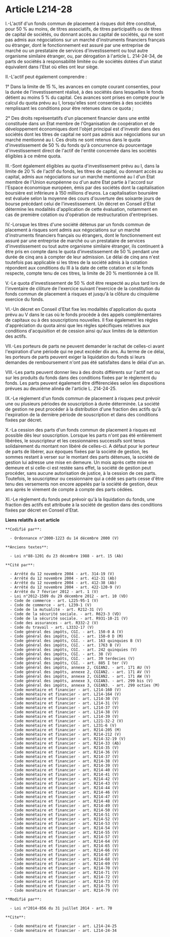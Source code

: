 # Article L214-28

I.-L'actif d'un fonds commun de placement à risques doit être constitué, pour 50 % au moins, de titres associatifs, de titres
participatifs ou de titres de capital de sociétés, ou donnant accès au capital de sociétés, qui ne sont pas admis aux
négociations sur un marché d'instruments financiers français ou étranger, dont le fonctionnement est assuré par une
entreprise de marché ou un prestataire de services d'investissement ou tout autre organisme similaire étranger, ou, par
dérogation à l'article L. 214-24-34, de parts de sociétés à responsabilité limitée ou de sociétés dotées d'un statut
équivalent dans l'Etat où elles ont leur siège. 

II.-L'actif peut également comprendre : 

1° Dans la limite de 15 %, les avances en compte courant consenties, pour la durée de l'investissement réalisé, à des
sociétés dans lesquelles le fonds détient au moins 5 % du capital. Ces avances sont prises en compte pour le calcul du quota
prévu au I, lorsqu'elles sont consenties à des sociétés remplissant les conditions pour être retenues dans ce quota ; 

2° Des droits représentatifs d'un placement financier dans une entité constituée dans un Etat membre de l'Organisation de
coopération et de développement économiques dont l'objet principal est d'investir dans des sociétés dont les titres de
capital ne sont pas admis aux négociations sur un marché mentionné au I. Ces droits ne sont retenus dans le quota
d'investissement de 50 % du fonds qu'à concurrence du pourcentage d'investissement direct de l'actif de l'entité concernée
dans les sociétés éligibles à ce même quota. 

III.-Sont également éligibles au quota d'investissement prévu au I, dans la limite de 20 % de l'actif du fonds, les titres de
capital, ou donnant accès au capital, admis aux négociations sur un marché mentionné au I d'un Etat membre de l'Union
européenne ou d'un autre Etat partie à l'accord sur l'Espace économique européen, émis par des sociétés dont la
capitalisation boursière est inférieure à 150 millions d'euros. La capitalisation boursière est évaluée selon la moyenne des
cours d'ouverture des soixante jours de bourse précédant celui de l'investissement. Un décret en Conseil d'Etat détermine les
modalités d'application de cette évaluation, notamment en cas de première cotation ou d'opération de restructuration
d'entreprises. 

IV.-Lorsque les titres d'une société détenus par un fonds commun de placement à risques sont admis aux négociations sur un
marché d'instruments financiers français ou étrangers, dont le fonctionnement est assuré par une entreprise de marché ou un
prestataire de services d'investissement ou tout autre organisme similaire étranger, ils continuent à être pris en compte
dans le quota d'investissement de 50 % pendant une durée de cinq ans à compter de leur admission. Le délai de cinq ans n'est
toutefois pas applicable si les titres de la société admis à la cotation répondent aux conditions du III à la date de cette
cotation et si le fonds respecte, compte tenu de ces titres, la limite de 20 % mentionnée à ce III. 

V.-Le quota d'investissement de 50 % doit être respecté au plus tard lors de l'inventaire de clôture de l'exercice suivant
l'exercice de la constitution du fonds commun de placement à risques et jusqu'à la clôture du cinquième exercice du fonds. 

VI.-Un décret en Conseil d'Etat fixe les modalités d'application du quota prévu au V dans le cas où le fonds procède à des
appels complémentaires de capitaux ou à des souscriptions nouvelles. Il fixe également les règles d'appréciation du quota
ainsi que les règles spécifiques relatives aux conditions d'acquisition et de cession ainsi qu'aux limites de la détention
des actifs. 

VII.-Les porteurs de parts ne peuvent demander le rachat de celles-ci avant l'expiration d'une période qui ne peut excéder
dix ans. Au terme de ce délai, les porteurs de parts peuvent exiger la liquidation du fonds si leurs demandes de
remboursement n'ont pas été satisfaites dans le délai d'un an. 

VIII.-Les parts peuvent donner lieu à des droits différents sur l'actif net ou sur les produits du fonds dans des conditions
fixées par le règlement du fonds. Les parts peuvent également être différenciées selon les dispositions prévues au deuxième
alinéa de l'article L. 214-24-25. 

IX.-Le règlement d'un fonds commun de placement à risques peut prévoir une ou plusieurs périodes de souscription à durée
déterminée. La société de gestion ne peut procéder à la distribution d'une fraction des actifs qu'à l'expiration de la
dernière période de souscription et dans des conditions fixées par décret. 

X.-La cession des parts d'un fonds commun de placement à risques est possible dès leur souscription. Lorsque les parts n'ont
pas été entièrement libérées, le souscripteur et les cessionnaires successifs sont tenus solidairement du montant non libéré
de celles-ci. A défaut pour le porteur de parts de libérer, aux époques fixées par la société de gestion, les sommes restant
à verser sur le montant des parts détenues, la société de gestion lui adresse une mise en demeure. Un mois après cette mise
en demeure et si celle-ci est restée sans effet, la société de gestion peut procéder, sans aucune autorisation de justice, à
la cession de ces parts. Toutefois, le souscripteur ou cessionnaire qui a cédé ses parts cesse d'être tenu des versements non
encore appelés par la société de gestion, deux ans après le virement de compte à compte des parts cédées. 

XI.-Le règlement du fonds peut prévoir qu'à la liquidation du fonds, une fraction des actifs est attribuée à la société de
gestion dans des conditions fixées par décret en Conseil d'Etat.

**Liens relatifs à cet article**

	**Codifié par**:

	  - Ordonnance n°2000-1223 du 14 décembre 2000 (V)

	**Anciens textes**:

	  - Loi n°88-1201 du 23 décembre 1988 - art. 15 (Ab)

	**Cité par**:

	  - Arrêté du 12 novembre 2004 - art. 314-19 (V)
	  - Arrêté du 12 novembre 2004 - art. 412-31 (Ab)
	  - Arrêté du 12 novembre 2004 - art. 412-38 (Ab)
	  - Arrêté du 12 novembre 2004 - art. 422-120-9 (V)
	  - Arrêté du 7 février 2012 - art. 1 (V)
	  - Loi n°2012-1509 du 29 décembre 2012 - art. 10 (VD)
	  - Code de commerce - art. L225-95-1 (V)
	  - Code de commerce - art. L239-1 (V)
	  - Code de la mutualité - art. R212-31 (V)
	  - Code de la sécurité sociale. - art. R623-3 (VD)
	  - Code de la sécurité sociale. - art. R931-10-21 (V)
	  - Code des assurances - art. R332-2 (V)
	  - Code du travail - art. L3332-17 (V)
	  - Code général des impôts, CGI. - art. 150-0 A (V)
	  - Code général des impôts, CGI. - art. 150-0 D (M)
	  - Code général des impôts, CGI. - art. 163 quinquies B (V)
	  - Code général des impôts, CGI. - art. 1763 B (V)
	  - Code général des impôts, CGI. - art. 242 quinquies (V)
	  - Code général des impôts, CGI. - art. 38 (V)
	  - Code général des impôts, CGI. - art. 39 terdecies (V)
	  - Code général des impôts, CGI. - art. 885 I ter (V)
	  - Code général des impôts, annexe 2, CGIAN2. - art. 171 AU (V)
	  - Code général des impôts, annexe 2, CGIAN2. - art. 171 AV (V)
	  - Code général des impôts, annexe 2, CGIAN2. - art. 171 AW (V)
	  - Code général des impôts, annexe 3, CGIAN3. - art. 299 bis (V)
	  - Code général des impôts, annexe 3, CGIAN3. - art. 299 octies (M)
	  - Code monétaire et financier - art. L214-160 (V)
	  - Code monétaire et financier - art. L214-164 (V)
	  - Code monétaire et financier - art. L214-30 (V)
	  - Code monétaire et financier - art. L214-31 (V)
	  - Code monétaire et financier - art. L214-37 (V)
	  - Code monétaire et financier - art. L214-38 (V)
	  - Code monétaire et financier - art. L214-39 (V)
	  - Code monétaire et financier - art. L221-32-2 (V)
	  - Code monétaire et financier - art. L231-6 (V)
	  - Code monétaire et financier - art. R214-205 (M)
	  - Code monétaire et financier - art. R214-212 (V)
	  - Code monétaire et financier - art. R214-32-19 (V)
	  - Code monétaire et financier - art. R214-33 (Ab)
	  - Code monétaire et financier - art. R214-35 (V)
	  - Code monétaire et financier - art. R214-36 (V)
	  - Code monétaire et financier - art. R214-37 (V)
	  - Code monétaire et financier - art. R214-38 (V)
	  - Code monétaire et financier - art. R214-39 (V)
	  - Code monétaire et financier - art. R214-40 (V)
	  - Code monétaire et financier - art. R214-41 (V)
	  - Code monétaire et financier - art. R214-42 (V)
	  - Code monétaire et financier - art. R214-43 (V)
	  - Code monétaire et financier - art. R214-44 (V)
	  - Code monétaire et financier - art. R214-46 (V)
	  - Code monétaire et financier - art. R214-47 (V)
	  - Code monétaire et financier - art. R214-48 (V)
	  - Code monétaire et financier - art. R214-49 (V)
	  - Code monétaire et financier - art. R214-50 (V)
	  - Code monétaire et financier - art. R214-51 (V)
	  - Code monétaire et financier - art. R214-52 (V)
	  - Code monétaire et financier - art. R214-53 (V)
	  - Code monétaire et financier - art. R214-54 (V)
	  - Code monétaire et financier - art. R214-55 (V)
	  - Code monétaire et financier - art. R214-57 (V)
	  - Code monétaire et financier - art. R214-64 (V)
	  - Code monétaire et financier - art. R214-65 (V)
	  - Code monétaire et financier - art. R214-66 (V)
	  - Code monétaire et financier - art. R214-67 (V)
	  - Code monétaire et financier - art. R214-68 (V)
	  - Code monétaire et financier - art. R214-69 (V)
	  - Code monétaire et financier - art. R214-70 (V)
	  - Code monétaire et financier - art. R214-71 (V)
	  - Code monétaire et financier - art. R214-72 (V)
	  - Code monétaire et financier - art. R214-73 (V)
	  - Code monétaire et financier - art. R214-75 (V)
	  - Code monétaire et financier - art. R214-79 (V)

	**Modifié par**:

	  - Loi n°2014-856 du 31 juillet 2014 - art. 70

	**Cite**:

	  - Code monétaire et financier - art. L214-24-25
	  - Code monétaire et financier - art. L214-24-34
